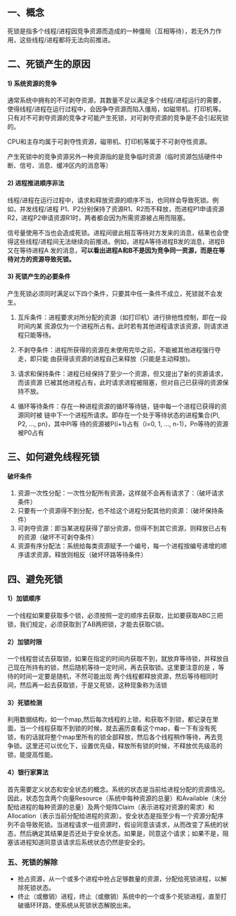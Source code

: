 

## 一、概念

死锁是指多个线程/进程因竞争资源而造成的一种僵局（互相等待），若无外力作用，这些线程/进程都将无法向前推进。

## 二、死锁产生的原因

#### 1) 系统资源的竞争

通常系统中拥有的不可剥夺资源，其数量不足以满足多个线程/进程运行的需要，使得线程/进程在运行过程中，会因争夺资源而陷入僵局，如磁带机、打印机等。只有对不可剥夺资源的竞争才可能产生死锁，对可剥夺资源的竞争是不会引起死锁的。

CPU和主存均属于可剥夺性资源，磁带机、打印机等属于不可剥夺性资源。

产生死锁中的竞争资源另外一种资源指的是竞争临时资源（临时资源包括硬件中断、信号、消息、缓冲区内的消息等）

#### 2) 进程推进顺序非法

线程/进程在运行过程中，请求和释放资源的顺序不当，也同样会导致死锁。例如，并发线程/进程 P1、P2分别保持了资源R1、R2而不释放，而进程P1申请资源R2，进程P2申请资源R1时，两者都会因为所需资源被占用而阻塞。

信号量使用不当也会造成死锁。进程间彼此相互等待对方发来的消息，结果也会使得这些线程/进程间无法继续向前推进。例如，进程A等待进程B发的消息，进程B又在等待进程A 发的消息，**可以看出进程A和B不是因为竞争同一资源，而是在等待对方的资源导致死锁。**

#### 3) 死锁产生的必要条件

产生死锁必须同时满足以下四个条件，只要其中任一条件不成立，死锁就不会发生。

1. 互斥条件：进程要求对所分配的资源（如打印机）进行排他性控制，即在一段时间内某 资源仅为一个进程所占有。此时若有其他进程请求该资源，则请求进程只能等待。

2. 不剥夺条件：进程所获得的资源在未使用完毕之前，不能被其他进程强行夺走，即只能 由获得该资源的进程自己来释放（只能是主动释放)。

3. 请求和保持条件：进程已经保持了至少一个资源，但又提出了新的资源请求，而该资源 已被其他进程占有，此时请求进程被阻塞，但对自己已获得的资源保持不放。
4. 循环等待条件：存在一种进程资源的循环等待链，链中每一个进程已获得的资源同时被 链中下一个进程所请求。即存在一个处于等待状态的进程集合{Pl, P2, ..., pn}，其中Pi等 待的资源被P(i+1)占有（i=0, 1, ..., n-1)，Pn等待的资源被P0占有

## 三、如何避免线程死锁

#### 破坏条件

1. 资源一次性分配：一次性分配所有资源，这样就不会再有请求了：（破坏请求条件）
2. 只要有一个资源得不到分配，也不给这个进程分配其他的资源：（破坏保持条件）
3. 可剥夺资源：即当某进程获得了部分资源，但得不到其它资源，则释放已占有的资源（破坏不可剥夺条件）
4. 资源有序分配法：系统给每类资源赋予一个编号，每一个进程按编号递增的顺序请求资源，释放则相反（破坏环路等待条件）

## 四、避免死锁

#### 1）加锁顺序

一个线程如果要获取多个锁，必须按照一定的顺序去获取，比如要获取ABC三把锁，我们规定，必须获取到了AB两把锁，才能去获取C锁。

#### 2）加锁时限

一个线程尝试去获取锁，如果在指定的时间内获取不到，就放弃等待锁，并释放自己现在所持有的锁，然后随机等待一定时间，再去获取锁。这里要注意的是 ，等待的时间一定要是随机，不然可能出现 两个线程都释放资源，然后等待相同时间，然后再一起去获取锁，于是又死锁，这种现象称为活锁

#### 3）死锁检测

利用数据结构，如一个map,然后每次线程的上锁，和获取不到锁，都记录在里面，当一个线程获取不到锁的时候，就去遍历查看这个map，看一下有没有死锁，有的话就将整个map里所有的锁全部释放，然后各个线程稍作等待，再去竞争锁。这里还可以优化下，设置优先级，释放所有锁的时候，不释放优先级高的锁，能提高性能。

#### 4）银行家算法

首先需要定义状态和安全状态的概念。系统的状态是当前给进程分配的资源情况。因此，状态包含两个向量Resource（系统中每种资源的总量）和Available（未分配给进程的每种资源的总量）及两个矩阵Claim（表示进程对资源的需求）和Allocation（表示当前分配给进程的资源）。安全状态是指至少有一个资源分配序列不会导致死锁。当进程请求一组资源时，假设同意该请求，从而改变了系统的状态，然后确定其结果是否还处于安全状态。如果是，同意这个请求；如果不是，阻塞该进程知道同意该请求后系统状态仍然是安全的。

### 五、死锁的解除

- 抢占资源，从一个或多个进程中抢占足够数量的资源，分配给死锁进程，以解除死锁状态。
- 终止（或撤销）进程，终止（或撤销）系统中的一个或多个死锁进程，直至打破循环环路，使系统从死锁状态解脱出来。